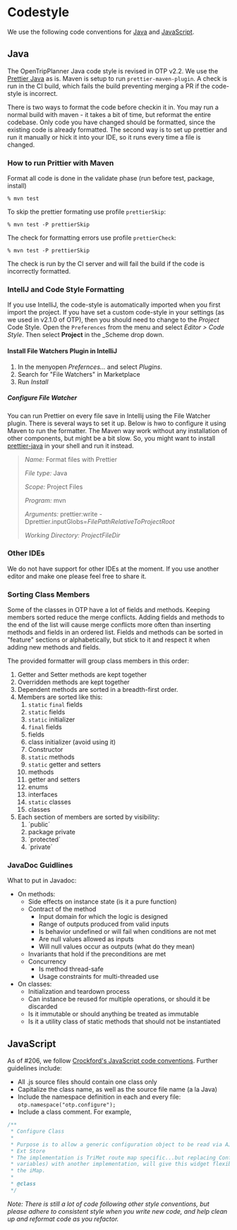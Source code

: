 # Codestyle

We use the following code conventions for [Java](#Java) and [JavaScript](#JavaScript).


## Java

The OpenTripPlanner Java code style is revised in OTP v2.2. We use the
[Prettier Java](https://github.com/jhipster/prettier-java) as is. Maven is
setup to run `prettier-maven-plugin`. A check is run in the CI build, which 
fails the build preventing merging a PR if the code-style is incorrect.

There is two ways to format the code before checkin it in. You may run a normal
build with maven - it takes a bit of time, but reformat the entire codebase. 
Only code you have changed should be formatted, since the existing code is 
already formatted. The second way is to set up prettier and run it manually 
or hick it into your IDE, so it runs every time a file is changed. 


### How to run Prittier with Maven


Format all code is done in the validate phase (run before test, package, install)

```
% mvn test
```
To skip the prettier formating use profile `prettierSkip`:

```
% mvn test -P prettierSkip
```

The check for formatting errors use profile `prettierCheck`:

```
% mvn test -P prettierSkip
```

The check is run by the CI server and will fail the build if the code is 
incorrectly formatted.

### IntellJ and Code Style Formatting

If you use IntelliJ, the code-style is automatically imported when you first
import the project. If you have set a custom code-style in your settings (as we
used in v2.1.0 of OTP), then you should need to change to the _Project_ Code
Style. Open the `Preferences` from the menu and select _Editor > Code Style_.
Then select **Project** in the _Scheme drop down.


#### Install File Watchers Plugin in IntelliJ

1. In the menyopen _Prefernces..._ and select _Plugins_.
2. Search for "File Watchers" in Marketplace
3. Run _Install_


##### Configure File Watcher

You can run Prettier on every file save in Intellij using the File Watcher plugin.
There is several ways to set it up. Below is hwo to configure it using Maven to
run the formatter. The Maven way work without any installation of other 
components, but might be a bit slow. So, you might want to install
[prettier-java](https://github.com/jhipster/prettier-java/) in 
your shell and run it instead.


> *Name:* Format files with Prettier
>
> *File type:* Java
>
> *Scope:* Project Files
> 
> *Program:* mvn
> 
> *Arguments:* prettier:write -Dprettier.inputGlobs=$FilePathRelativeToProjectRoot$
>
> *Working Directory:* $ProjectFileDir$


### Other IDEs
We do not have support for other IDEs at the moment. If you use another editor
and make one please feel free to share it.  


### Sorting Class Members
Some of the classes in OTP have a lot of fields and methods. Keeping members sorted reduce the
merge conflicts. Adding fields and methods to the end of the list will cause merge conflicts 
more often than inserting methods and fields in an ordered list. Fields and methods can be sorted
in "feature" sections or alphabetically, but stick to it and respect it when adding new methods 
and fields.

The provided formatter will group class members in this order:

  1. Getter and Setter methods are kept together
  2. Overridden methods are kept together
  3. Dependent methods are sorted in a breadth-first order.
  4. Members are sorted like this:
     1. `static` `final` fields
     2. `static` fields
     3. `static` initializer
     4. `final` fields
     5. fields
     6. class initializer (avoid using it)
     7. Constructor
     8. `static` methods
     9. `static` getter and setters
     10. methods
     11. getter and setters
     12. enums
     13. interfaces
     14. `static` classes
     15. classes
  5. Each section of members are sorted by visibility:
     1. ´public´
     2. package private
     3. ´protected´
     4. ´private´
   

### JavaDoc Guidlines

What to put in Javadoc:
- On methods: 
  - Side effects on instance state (is it a pure function)
  - Contract of the method
    - Input domain for which the logic is designed
    - Range of outputs produced from valid inputs
    - Is behavior undefined or will fail when conditions are not met
    - Are null values allowed as inputs
    - Will null values occur as outputs (what do they mean)
  - Invariants that hold if the preconditions are met
  - Concurrency
    - Is method thread-safe
    - Usage constraints for multi-threaded use
- On classes:
  - Initialization and teardown process
  - Can instance be reused for multiple operations, or should it be discarded
  - Is it immutable or should anything be treated as immutable
  - Is it a utility class of static methods that should not be instantiated
  
## JavaScript
  
As of #206, we follow [Crockford's JavaScript code conventions](http://javascript.crockford.com/code.html). Further guidelines include:
  
  * All .js source files should contain one class only
  * Capitalize the class name, as well as the source file name (a la Java)
  * Include the namespace definition in each and every file: `otp.namespace("otp.configure");`
  * Include a class comment. For example,                                                                                                      
  
```javascript
/**
 * Configure Class
 *
 * Purpose is to allow a generic configuration object to be read via AJAX/JSON, and inserted into an
 * Ext Store
 * The implementation is TriMet route map specific...but replacing ConfigureStore object (or member
 * variables) with another implementation, will give this widget flexibility for other uses beyond 
 * the iMap.
 *
 * @class
 */
```
  
*Note: There is still a lot of code following other style conventions, but please adhere to 
consistent style when you write new code, and help clean up and reformat code as you refactor.*
